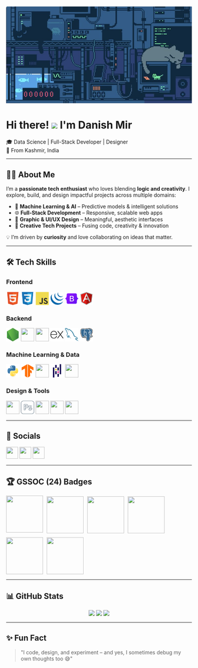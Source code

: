 ![Header](https://github.com/mirdanish6594/mirdanish6594/blob/main/bit.jpeg)

# Hi there! <img src="https://media.giphy.com/media/hvRJCLFzcasrR4ia7z/giphy.gif" width="30px"> I'm **Danish Mir**
🎓 Data Science | Full-Stack Developer | Designer  
📍 From Kashmir, India  

---

## 👨‍💻 About Me
I’m a **passionate tech enthusiast** who loves blending **logic and creativity**. I explore, build, and design impactful projects across multiple domains:

- 🤖 **Machine Learning & AI** – Predictive models & intelligent solutions  
- 🌐 **Full-Stack Development** – Responsive, scalable web apps  
- 🎨 **Graphic & UI/UX Design** – Meaningful, aesthetic interfaces  
- 🧪 **Creative Tech Projects** – Fusing code, creativity & innovation  

💡 I’m driven by **curiosity** and love collaborating on ideas that matter.

---

## 🛠 Tech Skills

### **Frontend**
<p>
<img src="https://raw.githubusercontent.com/devicons/devicon/master/icons/html5/html5-original.svg" width="36" height="36"/> 
<img src="https://raw.githubusercontent.com/devicons/devicon/master/icons/css3/css3-original.svg" width="36" height="36"/> 
<img src="https://raw.githubusercontent.com/devicons/devicon/master/icons/javascript/javascript-original.svg" width="36" height="36"/> 
<img src="https://raw.githubusercontent.com/devicons/devicon/master/icons/jquery/jquery-original.svg" width="36" height="36"/> 
<img src="https://raw.githubusercontent.com/devicons/devicon/master/icons/bootstrap/bootstrap-original.svg" width="36" height="36"/> 
<img src="https://raw.githubusercontent.com/devicons/devicon/master/icons/angularjs/angularjs-original.svg" width="36" height="36"/>
</p>

### **Backend**
<p>
<img src="https://raw.githubusercontent.com/devicons/devicon/master/icons/nodejs/nodejs-original.svg" width="36" height="36"/>
<img src="https://cdn.worldvectorlogo.com/logos/django.svg" width="36" height="36"/>
<img src="https://www.vectorlogo.zone/logos/pocoo_flask/pocoo_flask-icon.svg" width="36" height="36"/>
<img src="https://raw.githubusercontent.com/devicons/devicon/master/icons/express/express-original.svg" width="36" height="36"/>
<img src="https://raw.githubusercontent.com/devicons/devicon/master/icons/mysql/mysql-original.svg" width="36" height="36"/>
<img src="https://raw.githubusercontent.com/devicons/devicon/master/icons/postgresql/postgresql-original.svg" width="36" height="36"/>
</p>

### **Machine Learning & Data**
<p>
<img src="https://raw.githubusercontent.com/devicons/devicon/master/icons/python/python-original.svg" width="36" height="36"/>
<img src="https://raw.githubusercontent.com/devicons/devicon/master/icons/tensorflow/tensorflow-original.svg" width="36" height="36"/>
<img src="https://upload.wikimedia.org/wikipedia/commons/0/05/Scikit_learn_logo_small.svg" width="36" height="36"/>
<img src="https://raw.githubusercontent.com/devicons/devicon/master/icons/pandas/pandas-original.svg" width="36" height="36"/>
<img src="https://upload.wikimedia.org/wikipedia/commons/2/21/Matlab_Logo.png" width="36" height="36"/>
</p>

### **Design & Tools**
<p>
<img src="https://www.vectorlogo.zone/logos/adobe_illustrator/adobe_illustrator-icon.svg" width="36" height="36"/>
<img src="https://raw.githubusercontent.com/devicons/devicon/master/icons/photoshop/photoshop-line.svg" width="36" height="36"/>
<img src="https://www.postman.com/assets/logos/postman-logo.svg" width="36" height="36"/>
<img src="https://git-scm.com/images/logos/downloads/Git-Icon-1788C.png" width="36" height="36"/>
<img src="https://www.figma.com/favicon.ico" width="36" height="36"/>
</p>

---

## 🔗 Socials
<p>
<a href="https://www.github.com/mirdanish6594" target="_blank"><img src="https://raw.githubusercontent.com/danielcranney/readme-generator/main/public/icons/socials/github.svg" width="32" height="32"/></a>
<a href="http://www.instagram.com/mirdanish6594" target="_blank"><img src="https://raw.githubusercontent.com/danielcranney/readme-generator/main/public/icons/socials/instagram.svg" width="32" height="32"/></a>
<a href="https://www.linkedin.com/in/danish-mir-767792202" target="_blank"><img src="https://raw.githubusercontent.com/danielcranney/readme-generator/main/public/icons/socials/linkedin.svg" width="32" height="32"/></a>
</p>

---

## 🏆 GSSOC (24) Badges
<div align='center' style='display:flex; align-items:center; gap: 10px; flex-wrap: wrap;'>
<a href="https://gssoc.girlscript.tech/leaderboard"><img src="https://raw.githubusercontent.com/GSSoC24/Postman-Challenge/main/docs/assets/Postman%20White.png" width="100" height="100"/></a>
<img src="https://raw.githubusercontent.com/GSSoC24/Postman-Challenge/main/docs/assets/1.png" width="100" height="100"/>
<img src="https://raw.githubusercontent.com/GSSoC24/Postman-Challenge/main/docs/assets/2.png" width="100" height="100"/>
<img src="https://raw.githubusercontent.com/GSSoC24/Postman-Challenge/main/docs/assets/3.png" width="100" height="100"/>
<img src="https://raw.githubusercontent.com/GSSoC24/Postman-Challenge/main/docs/assets/4.png" width="100" height="100"/>
<img src="https://raw.githubusercontent.com/GSSoC24/Postman-Challenge/main/docs/assets/5.png" width="100" height="100"/>
</div>

---

## 📊 GitHub Stats
<p align="center">
<img src="https://github-readme-stats.vercel.app/api?username=mirdanish6594&show_icons=true&hide=&count_private=true&title_color=0891b2&text_color=ffffff&icon_color=0891b2&bg_color=1c1917&hide_border=true"/>
<img src="https://github-readme-streak-stats.herokuapp.com/?user=mirdanish6594&stroke=ffffff&background=1c1917&ring=0891b2&fire=0891b2&currStreakNum=ffffff&currStreakLabel=0891b2&sideNums=ffffff&sideLabels=ffffff&dates=ffffff&hide_border=true"/>
<img src="https://github-readme-stats.vercel.app/api/top-langs/?username=mirdanish6594&langs_count=10&title_color=0891b2&text_color=ffffff&icon_color=0891b2&bg_color=1c1917&hide_border=true&locale=en&custom_title=Top%20Languages"/>
</p>

---

## ✨ Fun Fact
> "I code, design, and experiment – and yes, I sometimes debug my own thoughts too 😅"
